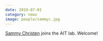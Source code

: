 ```yaml
---
date: 2019-07-01
category: news
image: people/sammyc.jpg
---
```


[Sammy Christen](/people/sammyc/) joins the AIT lab. Welcome!

